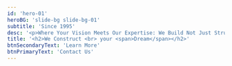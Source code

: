 ```yaml
---
id: 'hero-01'
heroBG: 'slide-bg slide-bg-01'
subtitle: 'Since 1995'
desc: '<p>Where Your Vision Meets Our Expertise: We Build Not Just Structures, But Lasting Legacies of Quality and Innovation!</p>'
title: '<h2>We Construct <br> your <span>Dream</span></h2>'
btnSecondaryText: 'Learn More'
btnPrimaryText: 'Contact Us'
---
```


